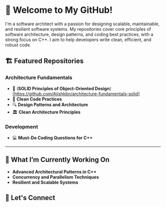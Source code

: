 # 👋 Welcome to My GitHub!

I'm a software architect with a passion for designing scalable, maintainable, and resilient software systems. My repositories cover core principles of software architecture, design patterns, and coding best practices, with a strong focus on C++. I aim to help developers write clean, efficient, and robust code.

## 🏗️ Featured Repositories

### Architecture Fundamentals
- 📘 (**SOLID Principles of Object-Oriented Design**)[https://github.com/Ajishkbn/architecture-fundamentals-solid]
- 🧹 **Clean Code Practices**  
- 🔍 **Design Patterns and Architecture**  
- 🏛️ **Clean Architecture Principles**

### Development
- 💻 **Must-Do Coding Questions for C++**

---

## 🌱 What I’m Currently Working On
- **Advanced Architectural Patterns in C++**  
- **Concurrency and Parallelism Techniques**  
- **Resilient and Scalable Systems**

## 🤝 Let's Connect
